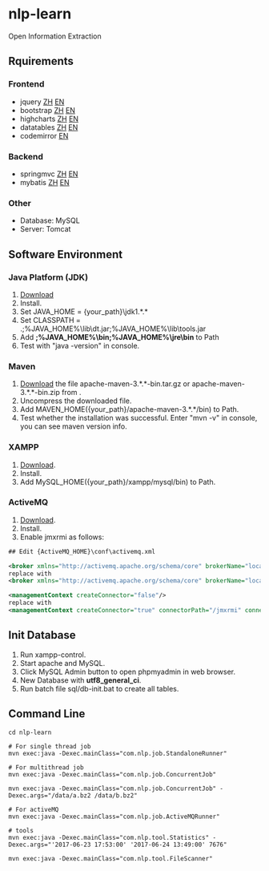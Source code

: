 # nlp-learn
Open Information Extraction

## Rquirements
### Frontend
- jquery [ZH](http://www.jquery123.com/) [EN](http://jquery.com/)
- bootstrap [ZH](http://v3.bootcss.com/) [EN](http://getbootstrap.com/)
- highcharts [ZH](https://www.hcharts.cn/) [EN](https://www.highcharts.com/)
- datatables [ZH](http://www.datatables.club/) [EN](https://www.datatables.net/)
- codemirror [EN](http://codemirror.net/)

### Backend
- springmvc [ZH](http://spring.cndocs.tk/index.html) [EN](http://docs.spring.io/spring-framework/docs/current/spring-framework-reference/htmlsingle/#mvc)
- mybatis [ZH](http://www.mybatis.org/mybatis-3/zh/index.html) [EN](http://www.mybatis.org/mybatis-3/)

### Other
- Database: MySQL
- Server: Tomcat


## Software Environment
### Java Platform (JDK)
1. [Download](http://www.oracle.com/technetwork/java/javase/downloads/index.html)
2. Install.
3. Set JAVA_HOME = {your_path}\jdk1.\*.\*
4. Set CLASSPATH = .;%JAVA_HOME%\lib\dt.jar;%JAVA_HOME%\lib\tools.jar
5. Add **;%JAVA_HOME%\bin;%JAVA_HOME%\jre\bin** to Path
6. Test with "java -version" in console.

### Maven
1. [Download](http://maven.apache.org/download.cgi) the file apache-maven-3.\*.\*-bin.tar.gz or apache-maven-3.\*.\*-bin.zip from .
2. Uncompress the downloaded file.
3. Add MAVEN_HOME({your_path}/apache-maven-3.\*.\*/bin) to Path.
4. Test whether the installation was successful. Enter "mvn -v" in console, you can see maven version info.

### XAMPP
1. [Download](https://www.apachefriends.org/download.html).
2. Install.
3. Add MySQL_HOME({your_path}/xampp/mysql/bin) to Path.

### ActiveMQ
1. [Download](http://activemq.apache.org/).
2. Install.
3. Enable jmxrmi as follows:
```xml
## Edit {ActiveMQ_HOME}\conf\activemq.xml

<broker xmlns="http://activemq.apache.org/schema/core" brokerName="localhost" dataDirectory="${activemq.data}">
replace with
<broker xmlns="http://activemq.apache.org/schema/core" brokerName="localhost" dataDirectory="${activemq.data}" useJmx="true">

<managementContext createConnector="false"/>
replace with
<managementContext createConnector="true" connectorPath="/jmxrmi" connectorPort="1099" />
```

## Init Database
1. Run xampp-control.
2. Start apache and MySQL.
3. Click MySQL Admin button to open phpmyadmin in web browser.
4. New Database with **utf8_general_ci**.
5. Run batch file sql/db-init.bat to create all tables.


## Command Line
```
cd nlp-learn

# For single thread job
mvn exec:java -Dexec.mainClass="com.nlp.job.StandaloneRunner"

# For multithread job
mvn exec:java -Dexec.mainClass="com.nlp.job.ConcurrentJob"

mvn exec:java -Dexec.mainClass="com.nlp.job.ConcurrentJob" -Dexec.args="/data/a.bz2 /data/b.bz2"

# For activeMQ
mvn exec:java -Dexec.mainClass="com.nlp.job.ActiveMQRunner"

# tools
mvn exec:java -Dexec.mainClass="com.nlp.tool.Statistics" -Dexec.args="'2017-06-23 17:53:00' '2017-06-24 13:49:00' 7676"

mvn exec:java -Dexec.mainClass="com.nlp.tool.FileScanner"
```